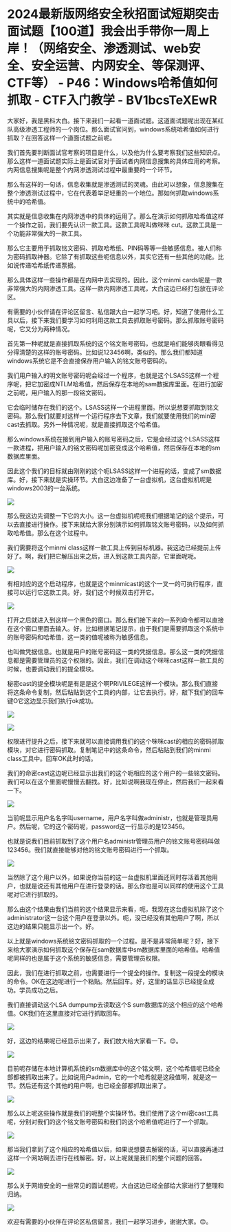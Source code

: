 # 2024最新版网络安全秋招面试短期突击面试题【100道】我会出手带你一周上岸！（网络安全、渗透测试、web安全、安全运营、内网安全、等保测评、CTF等） - P46：Windows哈希值如何抓取 - CTF入门教学 - BV1bcsTeXEwR

大家好，我是黑科大白。接下来我们一起看一道面试题。这道面试题呢出现在某红队高级渗透工程师的一个岗位。那么面试官问到，windows系统哈希值如何进行抓取？在回答这样一个道面试题之前呢。

我们首先要判断面试官考察的项目是什么，以及他为什么要考察我们这些知识点。那么这样一道面试题实际上是面试官对于面试者内网信息搜集的具体应用的考察。内网信息搜集呢是整个内网渗透测试过程中最重要的一个环节。

那么有这样的一句话，信息收集就是渗透测试的灵魂。由此可以想象，信息搜集在整个渗透测试过程中，它在代表着举足轻重的一个地位。那如何抓取windows系统中的哈希值。

其实就是信息收集在内网渗透中的具体的运用了。那么在演示如何抓取哈希值这样一个操作之前，我们要先认识一款工具。这款工具呢叫做咪咪 cut。这款工具是一个功能非常强大的一款工具。

那么它主要用于抓取铭文密码、抓取哈希纸、PIN码等等一些敏感信息。被人们称为密码抓取神器。它除了有抓取这些呃信息以外，其实它还有一些其他的功能。比如说传递哈希纸传递票据。

那么具体这样一些操作都是在内网中去实现的。因此，这个minmi cards呢是一款非常强大的内网渗透工具。这样一款内网渗透工具呢，大白这边已经打包放在评论区。

有需要的小伙伴请在评论区留言、私信跟大白一起学习吧。好，知道了使用什么工具以后，接下来我们要学习如何利用这款工具去抓取账号密码。那么抓取账号密码呢，它又分为两种情况。

首先第一种呢就是直接抓取系统的这个铭文账号密码，也就是咱们能够肉眼看得见分得清楚的这样的账号密码。比如说123456啊，类似的。那么我们都知道windows系统它是不会直接保存用户输入的铭文账号密码的。

我们用户输入的明文账号密码呢会经过一个程序，也就是这个LSASS这样一个程序呢，把它加密成NTLM哈希值，然后保存在本地的sam数据库里面。在进行加密之前呢，用户输入的那一段铭文密码。

它会临时储存在我们的这个。LSASS这样一个进程里面。所以说想要抓取到铭文密码。那么我们就要对这样一个运行程序去下文章，我们就要使用我们的min密cast去抓取。另外一种情况呢，就是直接抓取这个哈希值。

那么windows系统在接到用户输入的账号密码之后，它是会经过这个LSASS这样一款进程，把用户输入的铭文密码呢加密变成这个哈希值，然后保存在本地的sm数据库里面。

因此这个我们的目标就由刚刚的这个呃LSASS这样一个进程的话，变成了sm数据库。好，接下来就是实操环节。大白这边准备了一台虚拟机，这台虚拟机呢是windows2003的一台系统。



![](img/24f8e80af43ec484443a27345099d5f8_1.png)

那么我这边先调整一下它的大小。这一台虚拟机呢呃我们根据笔记的这个提示，可以去直接进行操作。接下来就给大家分别演示如何抓取铭文账号密码，以及如何抓取哈希值。那么在这个过程中。

我们需要将这个minmi class这样一款工具上传到目标机器。我这边已经提前上传好了。啊，我们把它解压出来之后，进入到这款工具内部，它里面呢呃。



![](img/24f8e80af43ec484443a27345099d5f8_3.png)

有相对应的这个启动程序，也就是这个minmicast的这个一叉一的可执行程序，直接可以运行它这款工具。好，我们这个时候双击打开它。



![](img/24f8e80af43ec484443a27345099d5f8_5.png)

打开之后就进入到这样一个黑色的窗口。那么我们接下来的一系列命令都可以直接在这个窗口里面去输入。好，比如根据笔记提示，由于我们是需要抓取这个系统中的账号密码和哈希值，这一类的值呢被称为敏感信息。

也叫做凭据信息。也就是用户的账号密码这一类的凭据信息。那么这一类的凭据信息都是需要管理员的这个权限的。因此，我们在调动这个咪咪cast这样一款工具的时候，也要调动我们的提全模块。

秘密cast的提全模块呢是有是是这个啊PRIVILEGE这样一个模块。那么我们直接将这条命令复制，然后粘贴到这个工具的内部，让它去执行。好，敲下我们的回车键O它这边显示我们执行ok成功。



![](img/24f8e80af43ec484443a27345099d5f8_7.png)

![](img/24f8e80af43ec484443a27345099d5f8_8.png)

权限进行提升之后，接下来就可以直接调用我们的这个咪咪cast的相应的密码抓取模块，对它进行密码抓取。复制笔记中的这条命令，然后粘贴到我们的minmi class工具中。回车OK此时的话。

我们的命密cast这边呢已经显示出我们的这个呃相应的这个用户的一些铭文密码。我们可以在这个里面呢慢慢去翻找。好，比如说啊我现在停止，然后我们一起来看一下。



![](img/24f8e80af43ec484443a27345099d5f8_10.png)

当前呢显示用户名名字叫username，用户名字叫做administr，也就是管理员用户。然后呢，它的这个密码呢，password这一行显示的是123456。

也就是说我们目前抓取到了这个用户名administr管理员用户的铭文账号密码叫做123456。我们就直接能够对他的铭文账号密码进行一个抓取。



![](img/24f8e80af43ec484443a27345099d5f8_12.png)

当然除了这个用户以外，如果说你当前的这一台虚拟机里面还同时存活着其他用户，也就是说还有其他用户在进行登录的话。那么你也是可以同样的使用这个工具呢对它进行抓取的。

那么由这个结果由我们当前的这个结果显示来看，呃，我现在这台虚拟机除了这个administrator这一台这个用户在登录以外。呃，没已经没有其他用户了啊，所以这边的结果只能显示出一个。好。

以上就是windows系统铭文密码抓取的一个过程。是不是非常简单呢？好，接下来给大家演示如何抓取这个保存在sam数据库中sm数据库里面的哈希值。哈希值呢同样的也是属于这个系统的敏感信息，需要管理员权限。

因此，我们在进行抓取之前，也需要进行一个提全的操作。复制这一段提全的模块的命令。OK在这边呢进行一个粘贴。然后回车。好，这里的话显示已经提全成功。学员成功之后。

我们直接调动这个LSA dumpump去读取这个S sum数据库的这个相应的这个哈希值。OK我们在这里直接对它进行抓取回车。



![](img/24f8e80af43ec484443a27345099d5f8_14.png)

好，这边的结果呢已经显示出来了，我们放大给大家看一下。😊。

![](img/24f8e80af43ec484443a27345099d5f8_16.png)

目前呢存储在本地计算机系统的sm数据库中的这个铭文啊，这个哈希值呢已经全部都被抓取出来了。比如说用户admin，它的一个哈希就是这段值啊，就是这一节。然后还有这个其他的用户啊，也已经全部都抓取出来了。



![](img/24f8e80af43ec484443a27345099d5f8_18.png)

那么以上呢这些操作就是我们的呃整个实操环节。我们使用了这个mi密cast工具呢，分别对我们的这个铭文账号密码和我们的这个哈希值呢进行了一个抓取。



![](img/24f8e80af43ec484443a27345099d5f8_20.png)

那当我们拿到了这个相应的哈希值以后，如果说想要去解密的话，可以直接再通过这样一个网站啊去进行在线解密。好，以上呢就是我们的整个问题的回答。



![](img/24f8e80af43ec484443a27345099d5f8_22.png)

那么关于网络安全的一些常见的面试题呢，大白这边已经全部给大家进行了整理和归纳。

![](img/24f8e80af43ec484443a27345099d5f8_24.png)

欢迎有需要的小伙伴在评论区私信留言，我们一起学习进步，谢谢大家。😊。